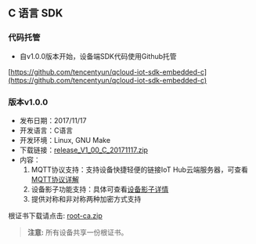 ## C 语言 SDK
### 代码托管
- 自v1.0.0版本开始，设备端SDK代码使用Github托管

[https://github.com/tencentyun/qcloud-iot-sdk-embedded-c](https://github.com/tencentyun/qcloud-iot-sdk-embedded-c)

### 版本v1.0.0
- 发布日期：2017/11/17
- 开发语言：C语言
- 开发环境：Linux, GNU Make
- 下载链接：[release_V1_00_C_20171117.zip](http://qzonestyle.gtimg.cn/qzone/vas/opensns/res/doc/release_V1_00_C_20171117.zip)
- 内容：
	1. MQTT协议支持：支持设备快捷轻便的链接IoT Hub云端服务器，可查看[MQTT协议详解](https://github.com/mcxiaoke/mqtt)
	2. 设备影子功能支持：具体可查看[设备影子详情](https://cloud.tencent.com/document/product/634/11918)
	3. 提供对称和非对称两种加密方式支持

根证书下载请点击: [root-ca.zip](http://qzonestyle.gtimg.cn/qzone/vas/opensns/res/doc/root-ca.zip)
> **注意:**
> 所有设备共享一份根证书。
